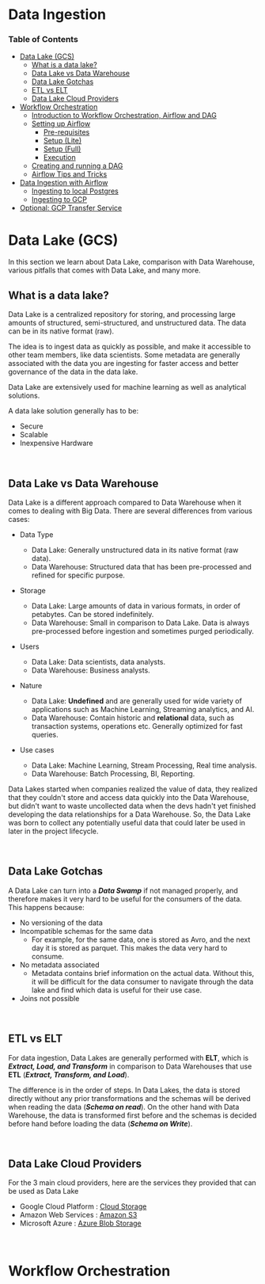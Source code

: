 # Data Ingestion

### Table of Contents
- [Data Lake (GCS)]()
    - [What is a data lake?]()
    - [Data Lake vs Data Warehouse]()
    - [Data Lake Gotchas]()
    - [ETL vs ELT]()
    - [Data Lake Cloud Providers]()
- [Workflow Orchestration]()
    - [Introduction to Workflow Orchestration, Airflow and DAG]()
    - [Setting up Airflow]()
        - [Pre-requisites]()
        - [Setup (Lite)]()
        - [Setup (Full)]()
        - [Execution]()
    - [Creating and running a DAG]()
    - [Airflow Tips and Tricks]()
- [Data Ingestion with Airflow]()
    - [Ingesting to local Postgres]()
    - [Ingesting to GCP]()
- [Optional: GCP Transfer Service]()


# Data Lake (GCS)

In this section we learn about Data Lake, comparison with Data Warehouse, various pitfalls that comes with Data Lake, and many more.

## What is a data lake?

Data Lake is a centralized repository for storing, and processing large amounts of structured, semi-structured, and unstructured data. The data can be in its native format (raw).

The idea is to ingest data as quickly as possible, and make it accessible to other team members, like data scientists. Some metadata are generally associated with the data you are ingesting for faster access and better governance of the data in the data lake.

Data Lake are extensively used for machine learning as well as analytical solutions. 

A data lake solution generally has to be:
* Secure
* Scalable
* Inexpensive Hardware

</br>

## Data Lake vs Data Warehouse

Data Lake is a different approach compared to Data Warehouse when it comes to dealing with Big Data. There are several differences from various cases:

* Data Type
    * Data Lake: Generally unstructured data in its native format (raw data).
    * Data Warehouse: Structured data that has been pre-processed and refined for specific purpose.

* Storage
    * Data Lake: Large amounts of data in various formats, in order of petabytes. Can be stored indefinitely.
    * Data Warehouse: Small in comparison to Data Lake. Data is always pre-processed before ingestion and sometimes purged periodically.

* Users
    * Data Lake: Data scientists, data analysts.
    * Data Warehouse: Business analysts.

* Nature
    * Data Lake: **Undefined** and are generally used for wide variety of applications such as Machine Learning, Streaming analytics, and AI.
    * Data Warehouse: Contain historic and **relational** data, such as transaction systems, operations etc. Generally optimized for fast queries.

* Use cases
    * Data Lake: Machine Learning, Stream Processing, Real time analysis.
    * Data Warehouse: Batch Processing, BI, Reporting.

Data Lakes started when companies realized the value of data, they realized that they couldn't store and access data quickly into the Data Warehouse, but didn't want to waste uncollected data when the devs hadn't yet finished developing the data relationships for a Data Warehouse. So, the Data Lake was born to collect any potentially useful data that could later be used in later in the project lifecycle.

</br>

## Data Lake Gotchas

A Data Lake can turn into a *__Data Swamp__* if not managed properly, and therefore makes it very hard to be useful for the consumers of the data. This happens because:

* No versioning of the data
* Incompatible schemas for the same data
    * For example, for the same data, one is stored as Avro, and the next day it is stored as parquet. This makes the data very hard to consume.
* No metadata associated
    * Metadata contains brief information on the actual data. Without this, it will be difficult for the data consumer to navigate through the data lake and find which data is useful for their use case.
* Joins not possible

</br>

## ETL vs ELT

For data ingestion, Data Lakes are generally performed with __ELT__, which is __*Extract, Load, and Transform*__ in comparison to Data Warehouses that use __ETL__ (*__Extract, Transform, and Load__*).

The difference is in the order of steps. In Data Lakes, the data is stored directly without any prior transformations and the schemas will be derived when reading the data (__*Schema on read*__). On the other hand with Data Warehouse, the data is transformed first before and the schemas is decided before hand before loading the data (*__Schema on Write__*).

</br>

## Data Lake Cloud Providers

For the 3 main cloud providers, here are the services they provided that can be used as Data Lake

* Google Cloud Platform : [Cloud Storage](https://cloud.google.com/storage)
* Amazon Web Services   : [Amazon S3](https://aws.amazon.com/s3/)
* Microsoft Azure   : [Azure Blob Storage](https://azure.microsoft.com/en-us/services/storage/blobs/)

</br>

# Workflow Orchestration

